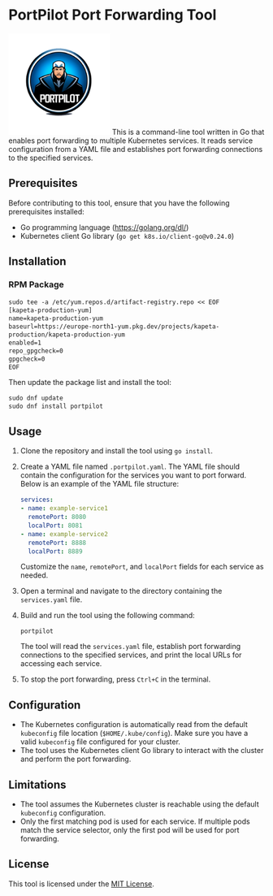 # PortPilot Port Forwarding Tool

<img src="PortPilot.png" alt="drawing" width="200"/>
This is a command-line tool written in Go that enables port forwarding to multiple Kubernetes services. It reads service configuration from a YAML file and establishes port forwarding connections to the specified services.

## Prerequisites

Before contributing to this tool, ensure that you have the following prerequisites installed:

- Go programming language (https://golang.org/dl/)
- Kubernetes client Go library (`go get k8s.io/client-go@v0.24.0`)

## Installation

### RPM Package

```shell
sudo tee -a /etc/yum.repos.d/artifact-registry.repo << EOF
[kapeta-production-yum]
name=kapeta-production-yum
baseurl=https://europe-north1-yum.pkg.dev/projects/kapeta-production/kapeta-production-yum
enabled=1
repo_gpgcheck=0
gpgcheck=0
EOF
```

Then update the package list and install the tool:

```shell
sudo dnf update
sudo dnf install portpilot
```

## Usage

1. Clone the repository and install the tool using `go install`.
2. Create a YAML file named `.portpilot.yaml`. The YAML file should contain the configuration for the services you want to port forward. Below is an example of the YAML file structure:

   ```yaml
   services:
   - name: example-service1
     remotePort: 8080
     localPort: 8081
   - name: example-service2
     remotePort: 8888
     localPort: 8889
   ```

   Customize the `name`, `remotePort`, and `localPort` fields for each service as needed.

3. Open a terminal and navigate to the directory containing the `services.yaml` file.
4. Build and run the tool using the following command:

   ```shell
   portpilot
   ```

   The tool will read the `services.yaml` file, establish port forwarding connections to the specified services, and print the local URLs for accessing each service.

5. To stop the port forwarding, press `Ctrl+C` in the terminal.

## Configuration

- The Kubernetes configuration is automatically read from the default `kubeconfig` file location (`$HOME/.kube/config`). Make sure you have a valid `kubeconfig` file configured for your cluster.
- The tool uses the Kubernetes client Go library to interact with the cluster and perform the port forwarding.

## Limitations

- The tool assumes the Kubernetes cluster is reachable using the default `kubeconfig` configuration.
- Only the first matching pod is used for each service. If multiple pods match the service selector, only the first pod will be used for port forwarding.

## License

This tool is licensed under the [MIT License](LICENSE).
